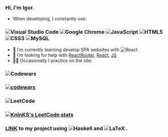 ### Hi, i'm Igor.

- When developing, I constantly use:
### ![Visual Studio Code](https://img.shields.io/badge/Visual%20Studio%20Code-0078d7.svg?style=for-the-badge&logo=visual-studio-code&logoColor=white) ![Google Chrome](https://img.shields.io/badge/Google%20Chrome-4285F4?style=for-the-badge&logo=GoogleChrome&logoColor=white) ![JavaScript](https://img.shields.io/badge/javascript-%23323330.svg?style=for-the-badge&logo=javascript&logoColor=%23F7DF1E) ![HTML5](https://img.shields.io/badge/html5-%23E34F26.svg?style=for-the-badge&logo=html5&logoColor=white) ![CSS3](https://img.shields.io/badge/css3-%231572B6.svg?style=for-the-badge&logo=css3&logoColor=white) ![MySQL](https://img.shields.io/badge/mysql-%2300f.svg?style=for-the-badge&logo=mysql&logoColor=white) 

- 🌱 I’m currently learning develop SPA websites with ![React](https://img.shields.io/badge/react-%2320232a.svg?style=for-the-badge&logo=react&logoColor=%2361DAFB)
- 🤔 I’m looking for help with [ReactRouter](https://reactrouter.com/en/main), [React](https://reactjs.org/docs/getting-started.html), [JS](https://developer.mozilla.org/en-US/docs/Web/JavaScript)
- 👷‍♂️ Occasionally I practice on the site:
### ![Codewars](https://img.shields.io/badge/Codewars-B1361E?style=for-the-badge&logo=codewars&logoColor=grey)
### [![codewars](https://www.codewars.com/users/Groomzy/badges/large)](https://www.codewars.com/users/Groomzy/badges/large)
### ![LeetCode](https://img.shields.io/badge/LeetCode-000000?style=for-the-badge&logo=LeetCode&logoColor=#d16c06)

### [![KnlnKS's LeetCode stats](https://leetcode-stats-six.vercel.app/api?username=Groomzy&theme=dark)](https://github.com/Groomzy/leetcode-stats)
### [LINK](https://www.overleaf.com/project/60546090b5a9aaa1508520da) to my project using ![Haskell](https://img.shields.io/badge/Haskell-5e5086?style=for-the-badge&logo=haskell&logoColor=white) and ![LaTeX](https://img.shields.io/badge/latex-%23008080.svg?style=for-the-badge&logo=latex&logoColor=white) .
